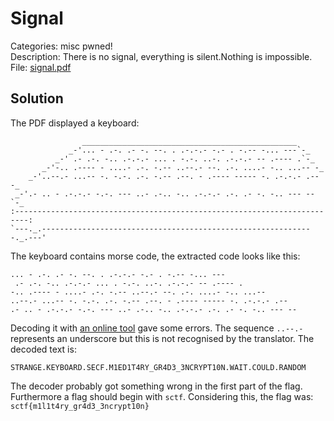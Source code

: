 # Signal

Categories: misc pwned! <br/>
Description: There is no signal, everything is silent.Nothing is impossible. <br/>
File: [signal.pdf](signal.pdf)

## Solution

The PDF displayed a keyboard:

```
                ________________________________________________
             _-'... - .-. .- -. --. . .-.-.- -.- . -.-- -... ---`-_
          _-' .- .-. -.. .-.-.- ... . -.-. ..-. .-.-.- -- .---- .`-_
       _-'-.. .---- - ....- .-. -.-- ..--.- --. .-. ....- -.. ...-- -_
    _-'..--.- ...-- -. -.-. .-. -.-- .--. - .---- ----- -. .-.-.- .-- -_
 _-'.- .. - .-.-.- -.-. --- ..- .-.. -.. .-.-.- .-. .- -. -.. --- --   `-_
:-------------------------------------------------------------------------:
`---._.-------------------------------------------------------------._.---'

```

The keyboard contains morse code, the extracted code looks like this:

```
... - .-. .- -. --. . .-.-.- -.- . -.-- -... ---
 .- .-. -.. .-.-.- ... . -.-. ..-. .-.-.- -- .---- .
-.. .---- - ....- .-. -.-- ..--.- --. .-. ....- -.. ...-- 
..--.- ...-- -. -.-. .-. -.-- .--. - .---- ----- -. .-.-.- .-- 
.- .. - .-.-.- -.-. --- ..- .-.. -.. .-.-.- .-. .- -. -.. --- --
```

Decoding it with [an online tool](https://morsecode.scphillips.com/translator.html) gave some errors. The sequence
`..--.-` represents an underscore but this is not recognised by the translator. The decoded text is:

```
STRANGE.KEYBOARD.SECF.M1ED1T4RY_GR4D3_3NCRYPT10N.WAIT.COULD.RANDOM
```

The decoder probably got something wrong in the first part of the flag. Furthermore a flag should begin with `sctf`.
Considering this, the flag was: `sctf{m1l1t4ry_gr4d3_3ncrypt10n}`
